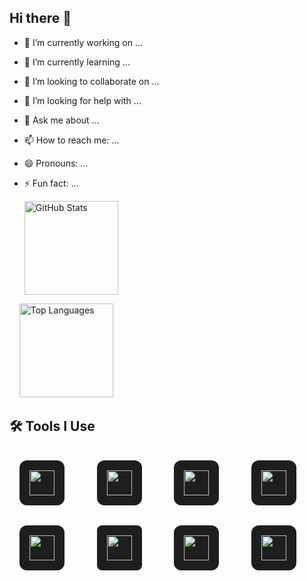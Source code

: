 ## Hi there 👋

- 🔭 I’m currently working on ...
- 🌱 I’m currently learning ...
- 👯 I’m looking to collaborate on ...
- 🤔 I’m looking for help with ...
- 💬 Ask me about ...
- 📫 How to reach me: ...
- 😄 Pronouns: ...
- ⚡ Fun fact: ...
  
  <img src="https://github-readme-stats.vercel.app/api?username=izhadi&show_icons=true&theme=github_dark" alt="GitHub Stats" height="150" style="margin-right:40px"/>
&nbsp;&nbsp;&nbsp;
  <img src="https://github-readme-stats.vercel.app/api/top-langs/?username=izhadi&layout=compact&theme=github_dark" alt="Top Languages" height="150"/>

</div>


## 🛠 Tools I Use

<p>
  <!-- Figma -->
  <img src="https://cdn.jsdelivr.net/gh/devicons/devicon/icons/figma/figma-original.svg" width="40" height="40" style="margin: 16px; background:#1e1e1e; padding:16px; border-radius:12px;" />
  &nbsp;&nbsp;&nbsp;
  <!-- Framer -->
  <img src="https://raw.githubusercontent.com/simple-icons/simple-icons/develop/icons/framer.svg" width="40" height="40" style="margin: 16px; background:#1e1e1e; padding:16px; border-radius:12px;" />
  &nbsp;&nbsp;&nbsp;
  <!-- Webflow -->
  <img src="https://raw.githubusercontent.com/simple-icons/simple-icons/develop/icons/webflow.svg" width="40" height="40" style="margin: 16px; background:#1e1e1e; padding:16px; border-radius:12px;" />
  &nbsp;&nbsp;&nbsp;
  <!-- Shopify -->
  <img src="https://cdn.jsdelivr.net/gh/devicons/devicon/icons/shopify/shopify-original.svg" width="40" height="40" style="margin: 16px; background:#1e1e1e; padding:16px; border-radius:12px;" />
  &nbsp;&nbsp;&nbsp;
  <!-- WordPress -->
  <img src="https://cdn.jsdelivr.net/gh/devicons/devicon/icons/wordpress/wordpress-original.svg" width="40" height="40" style="margin: 16px; background:#1e1e1e; padding:16px; border-radius:12px;" />
  &nbsp;&nbsp;&nbsp;
  <!-- ChatGPT -->
  <img src="https://upload.wikimedia.org/wikipedia/commons/0/04/ChatGPT_logo.svg" width="40" height="40" style="margin: 16px; background:#1e1e1e; padding:16px; border-radius:8px;" />
  &nbsp;&nbsp;&nbsp;
  <!-- GitHub Copilot -->
  <img src="https://raw.githubusercontent.com/github/explore/main/topics/copilot/copilot.png" width="40" height="40" style="margin: 16px; background:#1e1e1e; padding:16px; border-radius:12px;" />
  &nbsp;&nbsp;&nbsp;
  <!-- VS Code -->
  <img src="https://cdn.jsdelivr.net/gh/devicons/devicon/icons/vscode/vscode-original.svg" width="40" height="40" style="margin: 16px; background:#1e1e1e; padding:16px; border-radius:12px;" />
</p>

